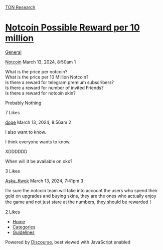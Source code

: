 [TON Research](/)

# [Notcoin Possible Reward per 10 million](/t/notcoin-possible-reward-per-10-million/983)

[General](/c/general/4) 

    

[Notcoin](https://tonresear.ch/u/Notcoin)  March 13, 2024, 8:50am  1

What is the price per notcoin?  
What is the price per 10 Million Notcoin?  
Is there a reward for telegram premium subscribers?  
Is there a reward for number of invited Friends?  
Is there a reward for notcoin skin?

Probably Nothing

  7 Likes

[doge](https://tonresear.ch/u/doge) March 13, 2024, 8:56am  2

I also want to know.

I think everyone wants to know.

XDDDDDD

When will it be available on okx?

  3 Likes

[Aska\_Kwok](https://tonresear.ch/u/Aska_Kwok) March 13, 2024, 7:41pm  3

I’m sure the notcoin team will take into account the users who spend their gold on upgrades and buying skins, they are the ones who actually enjoy the game and not just stare at the numbers, they should be rewarded！

  2 Likes

*   [Home](/)
*   [Categories](/categories)
*   [Guidelines](/guidelines)

Powered by [Discourse](https://www.discourse.org), best viewed with JavaScript enabled